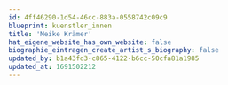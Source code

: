```yaml
---
id: 4ff46290-1d54-46cc-883a-0558742c09c9
blueprint: kuenstler_innen
title: 'Meike Krämer'
hat_eigene_website_has_own_website: false
biographie_eintragen_create_artist_s_biography: false
updated_by: b1a43fd3-c865-4122-b6cc-50cfa81a1985
updated_at: 1691502212
---
```

